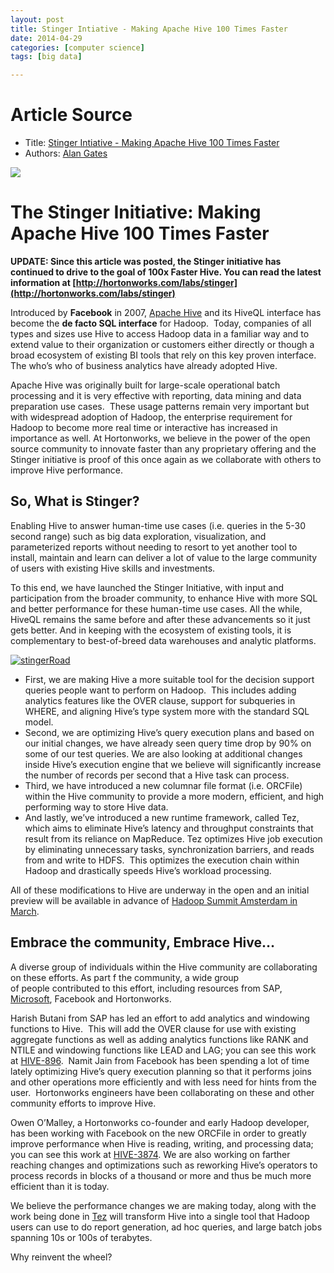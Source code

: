 ```yaml
---
layout: post
title: Stinger Intiative - Making Apache Hive 100 Times Faster
date: 2014-04-29
categories: [computer science]
tags: [big data]

---
```


# Article Source
* Title: [Stinger Intiative - Making Apache Hive 100 Times Faster](http://hortonworks.com/blog/100x-faster-hive/)
* Authors: [Alan
Gates](http://hortonworks.com/blog/author/alan_gates/ "Posts by Alan Gates")

[![](http://sungsoo.github.com/images/stinger.png)](http://sungsoo.github.com/images/stinger.png)

# The Stinger Initiative: Making Apache Hive 100 Times Faster

**UPDATE: Since this article was posted, the Stinger initiative has
continued to drive to the goal of 100x Faster Hive. You can read the
latest information at
[http://hortonworks.com/labs/stinger](http://hortonworks.com/labs/stinger)**

Introduced by **Facebook** in 2007, [Apache
Hive](http://hive.apache.org/) and its HiveQL interface has become the
**de facto SQL interface** for Hadoop.  Today, companies of all types
and sizes use Hive to access Hadoop data in a familiar way and to extend
value to their organization or customers either directly or though a
broad ecosystem of existing BI tools that rely on this key proven
interface.  The who’s who of business analytics have already adopted
Hive.

Apache Hive was originally built for large-scale operational batch
processing and it is very effective with reporting, data mining and data
preparation use cases.  These usage patterns remain very important but
with widespread adoption of Hadoop, the enterprise requirement for
Hadoop to become more real time or interactive has increased in
importance as well. At Hortonworks, we believe in the power of the open
source community to innovate faster than any proprietary offering and
the Stinger initiative is proof of this once again as we collaborate
with others to improve Hive performance.

## So, What is Stinger?

Enabling Hive to answer human-time use cases (i.e. queries in the 5-30
second range) such as big data exploration, visualization, and
parameterized reports without needing to resort to yet another tool to
install, maintain and learn can deliver a lot of value to the large
community of users with existing Hive skills and investments.

To this end, we have launched the Stinger Initiative, with input and
participation from the broader community, to enhance Hive with more SQL
and better performance for these human-time use cases. All the while,
HiveQL remains the same before and after these advancements so it just
gets better. And in keeping with the ecosystem of existing tools, it is
complementary to best-of-breed data warehouses and analytic platforms.

[![stingerRoad](http://hortonworks.com/wp-content/uploads/2013/02/stingerRoad-300x236.png)](http://hortonworks.com/wp-content/uploads/2013/02/stingerRoad.png)

-   First,
    we are making Hive a more suitable tool for the decision support
    queries people want to perform on Hadoop.  This includes adding
    analytics features like the OVER clause, support for subqueries in
    WHERE, and aligning Hive’s type system more with the standard SQL
    model.
-   Second, we are optimizing Hive’s query execution plans and based on
    our initial changes, we have already seen query time drop by 90% on
    some of our test queries. We are also looking at additional changes
    inside Hive’s execution engine that we believe will significantly
    increase the number of records per second that a Hive task can
    process.
-   Third, we have introduced a new columnar file format (i.e. ORCFile)
    within the Hive community to provide a more modern, efficient, and
    high performing way to store Hive data.
-   And lastly, we’ve introduced a new runtime framework, called Tez,
    which aims to eliminate Hive’s latency and throughput constraints
    that result from its reliance on MapReduce. Tez optimizes Hive job
    execution by eliminating unnecessary tasks, synchronization
    barriers, and reads from and write to HDFS.  This optimizes the
    execution chain within Hadoop and drastically speeds Hive’s workload
    processing.

All of these modifications to Hive are underway in the open and an
initial preview will be available in advance of [Hadoop Summit Amsterdam
in March](http://hadoopsummit.org/amsterdam/).

## Embrace the community, Embrace Hive…

A diverse group of individuals within the Hive community are
collaborating on these efforts. As part f the community, a wide group
of people contributed to this effort, including resources from SAP,
[Microsoft](http://hortonworks.com/microsoft), Facebook and Hortonworks.

Harish Butani from SAP has led an effort to add analytics and windowing
functions to Hive.  This will add the OVER clause for use with existing
aggregate functions as well as adding analytics functions like RANK and
NTILE and windowing functions like LEAD and LAG; you can see this work
at [HIVE-896](https://issues.apache.org/jira/browse/HIVE-896).  Namit
Jain from Facebook has been spending a lot of time lately optimizing
Hive’s query execution planning so that it performs joins and other
operations more efficiently and with less need for hints from the user. 
Hortonworks engineers have been collaborating on these and other
community efforts to improve Hive.

Owen O’Malley, a Hortonworks co-founder and early Hadoop developer, has
been working with Facebook on the new ORCFile in order to greatly
improve performance when Hive is reading, writing, and processing data;
you can see this work at
[HIVE-3874](https://issues.apache.org/jira/browse/HIVE-3874). We are
also working on farther reaching changes and optimizations such as
reworking Hive’s operators to process records in blocks of a thousand or
more and thus be much more efficient than it is today.

We believe the performance changes we are making today, along with the
work being done in
[Tez](http://hortonworks.com/blog/introducing-tez-faster-hadoop-processing)
will transform Hive into a single tool that Hadoop users can use to do
report generation, ad hoc queries, and large batch jobs spanning 10s or
100s of terabytes.

Why reinvent the wheel?
